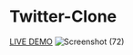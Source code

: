 # Twitter-Clone
[LIVE DEMO](https://twitter-clone.mehraasahil.repl.co)
![Screenshot (72)](https://user-images.githubusercontent.com/118424866/203946880-0cc8a4d8-cad5-4adb-9238-6f09caf58c49.png)
